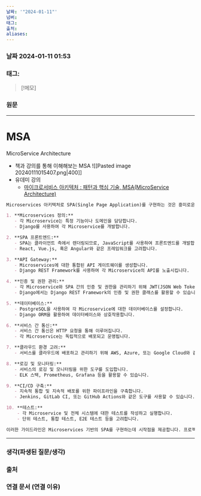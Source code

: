 ```yaml
---
날짜: '"2024-01-11"'
넘버: 
태그: 
출처: 
aliases:
---
```

### 날짜  2024-01-11 01:53

### 태그:

>[!메모]
>

### 원문
---
# MSA
MicroService Architecture
- 책과 강의를 통해 이해해보는 MSA
	![[Pasted image 20240111015407.png|400]]
- 유데미 강의
	- [마이크로서비스 아키텍처 : 패턴과 핵심 기술, MSA(MicroService Architecture)](https://woongjindemo.udemy.com/course/codepressomsa/)
```markdown
Microservices 아키텍처로 SPA(Single Page Application)를 구현하는 것은 흥미로운 프로젝트입니다. 아래는 Django, JavaScript, PostgreSQL을 사용하여 Microservices 아키텍처를 구현하는 간단한 가이드라인입니다:

1. **Microservices 정의:**
   - 각 Microservice는 특정 기능이나 도메인을 담당합니다.
   - Django를 사용하여 각 Microservice를 개발합니다.

2. **SPA 프론트엔드:**
   - SPA는 클라이언트 측에서 렌더링되므로, JavaScript를 사용하여 프론트엔드를 개발합니다.
   - React, Vue.js, 혹은 Angular와 같은 프레임워크를 고려합니다.

3. **API Gateway:**
   - Microservices에 대한 통합된 API 게이트웨이를 생성합니다.
   - Django REST Framework를 사용하여 각 Microservice의 API를 노출시킵니다.

4. **인증 및 권한 관리:**
   - 각 Microservice와 SPA 간의 인증 및 권한을 관리하기 위해 JWT(JSON Web Tokens) 또는 OAuth2와 같은 인증 시스템을 구현합니다.
   - Django에서는 Django REST Framework의 인증 및 권한 클래스를 활용할 수 있습니다.

5. **데이터베이스:**
   - PostgreSQL을 사용하여 각 Microservice에 대한 데이터베이스를 설정합니다.
   - Django ORM을 활용하여 데이터베이스와 상호작용합니다.

6. **서비스 간 통신:**
   - 서비스 간 통신은 HTTP 요청을 통해 이루어집니다.
   - 각 Microservice는 독립적으로 배포되고 운영됩니다.

7. **클라우드 환경 고려:**
   - 서비스를 클라우드에 배포하고 관리하기 위해 AWS, Azure, 또는 Google Cloud와 같은 클라우드 서비스를 고려합니다.

8. **로깅 및 모니터링:**
   - 서비스의 로깅 및 모니터링을 위한 도구를 도입합니다.
   - ELK 스택, Prometheus, Grafana 등을 활용할 수 있습니다.

9. **CI/CD 구축:**
   - 지속적 통합 및 지속적 배포를 위한 파이프라인을 구축합니다.
   - Jenkins, GitLab CI, 또는 GitHub Actions와 같은 도구를 사용할 수 있습니다.

10. **테스트:**
    - 각 Microservice 및 전체 시스템에 대한 테스트를 작성하고 실행합니다.
    - 단위 테스트, 통합 테스트, E2E 테스트 등을 고려합니다.

이러한 가이드라인은 Microservices 기반의 SPA를 구현하는데 시작점을 제공합니다. 프로젝트의 복잡성과 요구사항에 따라 세부 사항은 조정될 수 있습니다.
```

---
### 생각(파생된 질문/생각)

### 출처

### 연결 문서 (연결 이유)
